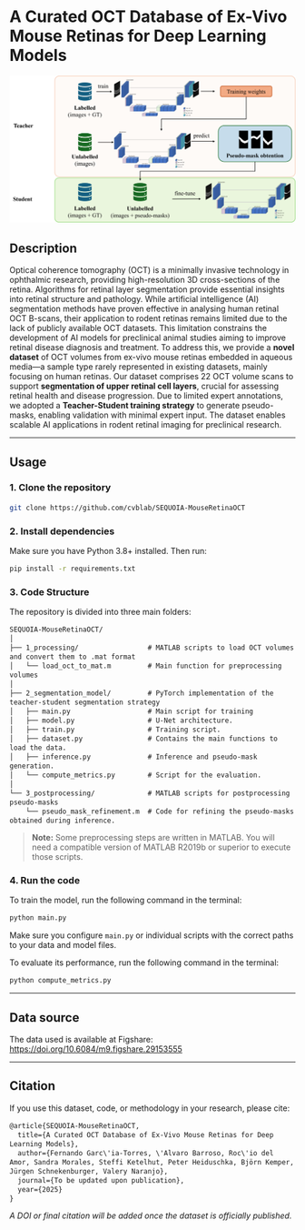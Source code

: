# A Curated OCT Database of Ex-Vivo Mouse Retinas for Deep Learning Models

![Aproach](teacher-student.png)

## Description
Optical coherence tomography (OCT) is a minimally invasive technology in ophthalmic research, providing high-resolution 3D cross-sections of the retina. Algorithms for retinal layer segmentation provide essential insights into retinal structure and pathology. While artificial intelligence (AI) segmentation methods have proven effective in analysing human retinal OCT B-scans, their application to rodent retinas remains limited due to the lack of publicly available OCT datasets. This limitation constrains the development of AI models for preclinical animal studies aiming to improve retinal disease diagnosis and treatment. To address this, we provide a **novel dataset** of OCT volumes from ex-vivo mouse retinas embedded in aqueous media—a sample type rarely represented in existing datasets, mainly focusing on human retinas. Our dataset comprises 22 OCT volume scans to support **segmentation of upper retinal cell layers**, crucial for assessing retinal health and disease progression. Due to limited expert annotations, we adopted a **Teacher-Student training strategy** to generate pseudo-masks, enabling validation with minimal expert input. The dataset enables scalable AI applications in rodent retinal imaging for preclinical research.

---

## Usage

### 1. Clone the repository

```bash
git clone https://github.com/cvblab/SEQUOIA-MouseRetinaOCT

```

### 2. Install dependencies

Make sure you have Python 3.8+ installed. Then run:

```bash
pip install -r requirements.txt
```


### 3. Code Structure

The repository is divided into three main folders:

```
SEQUOIA-MouseRetinaOCT/
│
├── 1_processing/                 # MATLAB scripts to load OCT volumes and convert them to .mat format
│   └── load_oct_to_mat.m         # Main function for preprocessing volumes
│
├── 2_segmentation_model/         # PyTorch implementation of the teacher-student segmentation strategy
│   ├── main.py                   # Main script for training
│   ├── model.py                  # U-Net architecture.
│   ├── train.py                  # Training script.
│   ├── dataset.py                # Contains the main functions to load the data.
│   ├── inference.py              # Inference and pseudo-mask generation.
│   └── compute_metrics.py        # Script for the evaluation.
│
└── 3_postprocessing/             # MATLAB scripts for postprocessing pseudo-masks
    └── pseudo_mask_refinement.m  # Code for refining the pseudo-masks obtained during inference.
```
> **Note:** Some preprocessing steps are written in MATLAB. You will need a compatible version of MATLAB R2019b or superior to execute those scripts.
### 4. Run the code

To train the model, run the following command in the terminal:

```bash
python main.py
```

Make sure you configure `main.py` or individual scripts with the correct paths to your data and model files.

To evaluate its performance, run the following command in the terminal:

```bash
python compute_metrics.py
```
---

## Data source

The data used is available at Figshare: https://doi.org/10.6084/m9.figshare.29153555

---

## Citation

If you use this dataset, code, or methodology in your research, please cite:

```
@article{SEQUOIA-MouseRetinaOCT,
  title={A Curated OCT Database of Ex-Vivo Mouse Retinas for Deep Learning Models},
  author={Fernando Garc\'ia-Torres, \'Alvaro Barroso, Roc\'io del Amor, Sandra Morales, Steffi Ketelhut, Peter Heiduschka, Björn Kemper, Jürgen Schnekenburger, Valery Naranjo},
  journal={To be updated upon publication},
  year={2025}
}
```

*A DOI or final citation will be added once the dataset is officially published.*



